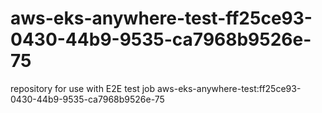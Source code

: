 # aws-eks-anywhere-test-ff25ce93-0430-44b9-9535-ca7968b9526e-75
repository for use with E2E test job aws-eks-anywhere-test:ff25ce93-0430-44b9-9535-ca7968b9526e-75

